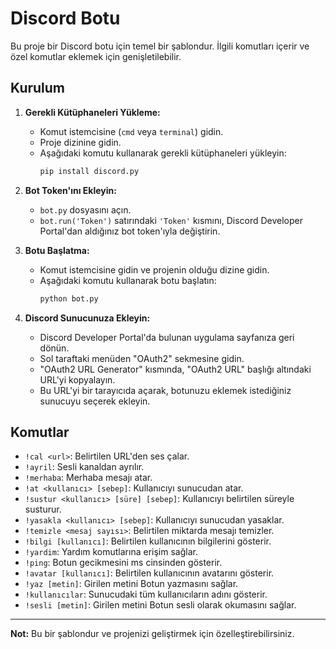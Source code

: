 # Discord Botu

Bu proje bir Discord botu için temel bir şablondur. İlgili komutları içerir ve özel komutlar eklemek için genişletilebilir.

## Kurulum


1. **Gerekli Kütüphaneleri Yükleme:**
   - Komut istemcisine (`cmd` veya `terminal`) gidin.
   - Proje dizinine gidin.
   - Aşağıdaki komutu kullanarak gerekli kütüphaneleri yükleyin:
     ```bash
     pip install discord.py
     ```

2. **Bot Token'ını Ekleyin:**
   - `bot.py` dosyasını açın.
   - `bot.run('Token')` satırındaki `'Token'` kısmını, Discord Developer Portal'dan aldığınız bot token'ıyla değiştirin.

3. **Botu Başlatma:**
   - Komut istemcisine gidin ve projenin olduğu dizine gidin.
   - Aşağıdaki komutu kullanarak botu başlatın:
     ```bash
     python bot.py
     ```

4. **Discord Sunucunuza Ekleyin:**
   - Discord Developer Portal'da bulunan uygulama sayfanıza geri dönün.
   - Sol taraftaki menüden "OAuth2" sekmesine gidin.
   - "OAuth2 URL Generator" kısmında, "OAuth2 URL" başlığı altındaki URL'yi kopyalayın.
   - Bu URL'yi bir tarayıcıda açarak, botunuzu eklemek istediğiniz sunucuyu seçerek ekleyin.

## Komutlar

- `!cal <url>`: Belirtilen URL'den ses çalar.
- `!ayril`: Sesli kanaldan ayrılır.
- `!merhaba`: Merhaba mesajı atar.
- `!at <kullanıcı> [sebep]`: Kullanıcıyı sunucudan atar.
- `!sustur <kullanıcı> [süre] [sebep]`: Kullanıcıyı belirtilen süreyle susturur.
- `!yasakla <kullanıcı> [sebep]`: Kullanıcıyı sunucudan yasaklar.
- `!temizle <mesaj sayısı>`: Belirtilen miktarda mesajı temizler.
- `!bilgi [kullanıcı]`: Belirtilen kullanıcının bilgilerini gösterir.
- `!yardim`: Yardım komutlarına erişim sağlar.
- `!ping`: Botun gecikmesini ms cinsinden gösterir.
- `!avatar [kullanıcı]`: Belirtilen kullanıcının avatarını gösterir.
- `!yaz [metin]`: Girilen metini Botun yazmasını sağlar.
- `!kullanıcılar`: Sunucudaki tüm kullanıcıların adını gösterir.
- `!sesli [metin]`: Girilen metini Botun sesli olarak okumasını sağlar.


---
**Not:** Bu bir şablondur ve projenizi geliştirmek için özelleştirebilirsiniz.
